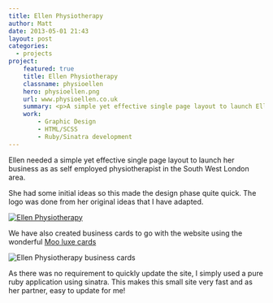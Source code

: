 ```yaml
---
title: Ellen Physiotherapy
author: Matt
date: 2013-05-01 21:43
layout: post
categories:
  - projects
project:
    featured: true
    title: Ellen Physiotherapy
    classname: physioellen
    hero: physioellen.png
    url: www.physioellen.co.uk
    summary: <p>A simple yet effective single page layout to launch Ellen's business as as self employed physiotherapist in the South West London area. Ellen had some initial ideas so this made the design phase quite quick. The logo was done from her original ideas that I have adapted, and we have also created business cards to go with the website. I used a pure ruby application using sinatra for this small site to make it fast and easy to develop.</p>
    work:
        - Graphic Design
        - HTML/SCSS
        - Ruby/Sinatra development
---
```

Ellen needed a simple yet effective single page layout to launch her business as as self employed physiotherapist in the South West London area.

She had some initial ideas so this made the design phase quite quick. The logo was done from her original ideas that I have adapted.

<p class="attachement"><a href="http://www.physioellen.co.uk/" title="Ellen Physiotherapy"><img src="{{ "logo_ellen.png" | image_path | cdn }}" alt="Ellen Physiotherapy" /></a></p>

We have also created business cards to go with the website using the wonderful [Moo luxe cards](http://uk.moo.com/products/luxe/business-cards.html)

<p class="attachement"><img src="{{ "business_cards.png" | image_path | cdn }}" alt="Ellen Physiotherapy business cards" /></p>

As there was no requirement to quickly update the site, I simply used a pure ruby application using sinatra. This makes this small site very fast and as her partner, easy to update for me!